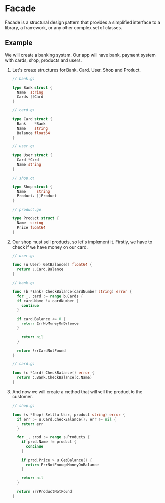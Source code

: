 # Facade

Facade is a structural design pattern that provides a simplified interface to a
library, a framework, or any other complex set of classes.

## Example

We will create a banking system. Our app will have bank, payment system with
cards, shop, products and users.

1. Let's create structures for Bank, Card, User, Shop and Product.

   ```go
   // bank.go

   type Bank struct {
     Name  string
     Cards []Card
   }
   ```

   ```go
   // card.go

   type Card struct {
     Bank    *Bank
     Name    string
     Balance float64
   }
   ```

   ```go
   // user.go

   type User struct {
     Card *Card
     Name string
   }
   ```

   ```go
   // shop.go

   type Shop struct {
     Name     string
     Products []Product
   }
   ```

   ```go
   // product.go

   type Product struct {
     Name  string
     Price float64
   }
   ```

2. Our shop must sell products, so let's implement it. Firstly, we have to check
   if we have money on our card.

   ```go
   // user.go

   func (u User) GetBalance() float64 {
     return u.Card.Balance
   }
   ```

   ```go
   // bank.go

   func (b *Bank) CheckBalance(cardNumber string) error {
     for _, card := range b.Cards {
     if card.Name != cardNumber {
       continue
     }

     if card.Balance <= 0 {
       return ErrNoMoneyOnBalance
     }

       return nil
     }

     return ErrCardNotFound
   }
   ```

   ```go
   // card.go

   func (c *Card) CheckBalance() error {
     return c.Bank.CheckBalance(c.Name)
   }
   ```

3. And now we will create a method that will sell the product to the customer.

   ```go
   // shop.go

   func (s *Shop) Sell(u User, product string) error {
     if err := u.Card.CheckBalance(); err != nil {
       return err
     }

     for _, prod := range s.Products {
       if prod.Name != product {
         continue
       }

       if prod.Price > u.GetBalance() {
         return ErrNotEnoughMoneyOnBalance
       }

       return nil
     }

     return ErrProductNotFound
   }
   ```
